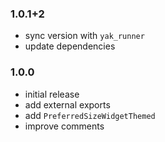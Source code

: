 ### 1.0.1+2
- sync version with `yak_runner`
- update dependencies

### 1.0.0

- initial release
- add external exports
- add `PreferredSizeWidgetThemed`
- improve comments
